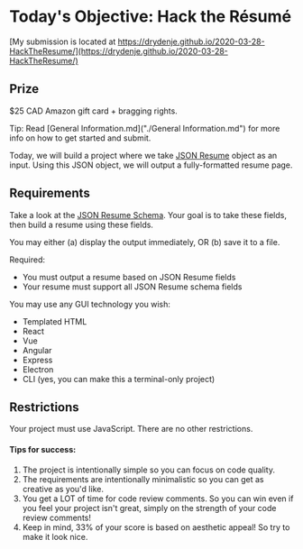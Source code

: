 # Today's Objective: Hack the Résumé

[My submission is located at https://drydenje.github.io/2020-03-28-HackTheResume/](https://drydenje.github.io/2020-03-28-HackTheResume/)

## Prize

\$25 CAD Amazon gift card + bragging rights.

Tip: Read [General Information.md]("./General Information.md") for more info on how to get started and submit.

Today, we will build a project where we take [JSON Resume](https://jsonresume.org) object as an input. Using this JSON object, we will output a fully-formatted resume page.

## Requirements

Take a look at the [JSON Resume Schema](https://jsonresume.org/schema/). Your goal is to take these fields, then build a resume using these fields.

You may either (a) display the output immediately, OR (b) save it to a file.

Required:

- You must output a resume based on JSON Resume fields
- Your resume must support all JSON Resume schema fields

You may use any GUI technology you wish:

- Templated HTML
- React
- Vue
- Angular
- Express
- Electron
- CLI (yes, you can make this a terminal-only project)

## Restrictions

Your project must use JavaScript.
There are no other restrictions.

#### Tips for success:

1. The project is intentionally simple so you can focus on code quality.
1. The requirements are intentionally minimalistic so you can get as creative as you'd like.
1. You get a LOT of time for code review comments. So you can win even if you feel your project isn't great, simply on the strength of your code review comments!
1. Keep in mind, 33% of your score is based on aesthetic appeal! So try to make it look nice.
